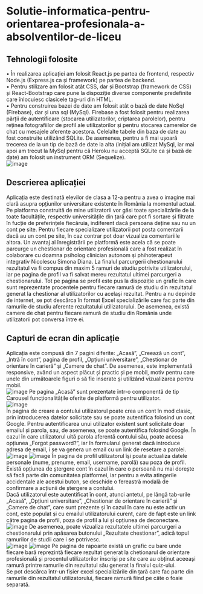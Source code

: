 # Solutie-informatica-pentru-orientarea-profesionala-a-absolventilor-de-liceu
## Tehnologii folosite
• În realizarea aplicației am folosit React.js pe partea de frontend, respectiv Node.js (Express.js ca și framework) pe partea de backend. <br/>
• Pentru stilizare am folosit atât CSS, dar și Bootstrap (framework de CSS) și React-Bootstrap care pune la dispoziție diverse componente predefinite care înlocuiesc clasicele tag-uri din HTML. <br/>
• Pentru construirea bazei de date am folosit atât o bază de date NoSql (Firebase), dar și una sql (MySql). Firebase a fost folosit pentru realizarea părții de autentificare (stocarea utilizatorilor, criptarea parolelor), pentru reținea fotografiilor de profil ale utilizatorilor și pentru stocarea camerelor de chat cu mesajele aferente acestora. Celelalte tabele din baza de date au fost construite utilizând SQLite. De asemenea, pentru a fi mai ușoară trecerea de la un tip de bază de date la alta (inițial am utilizat MySql, iar mai apoi am trecut la MySql pentru că Heroku nu acceptă SQLite ca și bază de date) am folosit un instrument ORM (Sequelize). <br/>
![image](https://user-images.githubusercontent.com/74931542/196028572-2d49016e-440e-48a7-9546-26a9fefcc4dc.png) <br/>
## Descrierea aplicației
Aplicația este destinată elevilor de clasa a 12-a pentru a avea o imagine mai clară asupra opțiunilor universitare existente în România la momentul actual. Pe platforma construită de mine utilizatorii vor găsi toate specializările de la toate facultățile, respectiv universitățile din țară care pot fi sortare și filtrate în fucție de preferințele fiecăruia, indiferent dacă persoana deține sau nu un cont pe site. Pentru fiecare specializare utilizatorii pot posta comentarii dacă au un cont pe site, în caz contrar pot doar vizualiza comentariile altora. Un avantaj al înregistrării pe platformă este acela că se poate parcurge un chestionar de orientare profesională care a fost realizat în colaborare cu doamna psiholog clinician autonom și phihoterapeut integrativ Nicolescu Simona Diana. La finalul parcurgerii chestionarului rezultatul va fi compus din maxim 5 ramuri de studiu potrivite utilizatorului, iar pe pagina de profil va fi salvat mereu rezultatul ultimei parcurgeri a chestionarului. Tot pe pagina se profil este pus la dispoziție un grafic în care sunt reprezentate procentele pentru fiecare ramură de studiu din rezultatul generat la chestionar al utilizatorilor cu același rezultat. Pentru a nu depinde de internet, se pot descărca în format Excel specializările care fac parte din ramurile de studiu aferente rezultatului utilizatorului. De asemenea, există camere de chat pentru fiecare ramură de studiu din România unde utilizatorii pot conversa între ei.
## Capturi de ecran din aplicație
Aplicația este compusă din 7 pagini diferite: „Acasă”, „Creează un cont”, „Intră în cont”, pagina de profil, „Opțiuni universitare”, „Chestionar de orientare în carieră” și „Camere de chat”. De asemenea, este implementată responsive, având un aspect plăcut și practic și pe mobil, motiv pentru care unele din următoarele figuri o să fie inserate și utilizând vizualizarea pentru mobil. <br/>
![image](https://user-images.githubusercontent.com/74931542/196028801-fbbca7af-4aaf-4a0a-a7e9-9d07f954bd53.png)
Pe pagina „Acasă” sunt prezentate într-o componentă de tip Carousel funcționalitățile oferite de platformă pentru utilizator. <br/>
![image](https://user-images.githubusercontent.com/74931542/196028826-ce3b5224-0721-4da0-9c77-9d11d463fa57.png) <br/>
În pagina de creare a contului utilizatorul poate crea un cont în mod clasic, prin introducerea datelor solicitate sau se poate autentifica folosind un cont Google. Pentru autentificarea unui utilizator existent sunt solicitate doar emailul și parola, sau, de asemenea, se poate autentifica folosind Google. În cazul în care utilizatorul uită parola aferentă contului său, poate accesa opțiunea „Forgot password?”, iar în formularul generat dacă introduce adresa de email, i se va genera un email cu un link de resetare a parolei. <br/>
![image](https://user-images.githubusercontent.com/74931542/196028905-c7de20ff-040d-4cf5-a765-fb9f190be6cb.png)
![image](https://user-images.githubusercontent.com/74931542/196028942-a7057bcc-21de-4408-9c98-a4481feef3a4.png)
În pagina de profil utilizatorul își poate actualiza datele personale (nume, prenume, email, username, parolă) sau poza de profil. Există opțiunea de ștergere cont în cazul în care o persoană nu mai dorește să facă parte din comunitatea platformei, iar pentru a evita atingerile accidentale ale acestui buton, se deschide o fereastră modală de confirmare a acțiunii de ștergere a contului. <br/>
Dacă utilizatorul este autentificat în cont, atunci antetul, pe lângă tab-urile „Acasă”, „Opțiuni universitare”, „Chestionar de orientare în carieră” și „Camere de chat”, care sunt prezente și în cazul în care nu este activ un cont, este populat și cu emailul utilizatorului curent, care de fapt este un link către pagina de profil, poza de profil a lui și opțiunea de deconectare. <br/>
![image](https://user-images.githubusercontent.com/74931542/196028952-f7376aea-0b72-4dab-80bd-1f459251df3a.png)
De asemenea, poate vizualiza rezultatele ultimei parcurgeri a chestionarului prin apăsarea butonului „Rezultate chestionar”, adică topul ramurilor de studii care i se potrivesc. <br/>
![image](https://user-images.githubusercontent.com/74931542/196028986-97428ca9-2419-4b44-aa0a-74c9cedd6668.png)
![image](https://user-images.githubusercontent.com/74931542/196029037-e1f20f92-d87e-42ab-892b-73c5528f70bb.png)
Pe pagina de rapoarte există un grafic cu bare unde fiecare bară reprezintă fiecare rezultat generat la chetionarul de orientare profesională și procentul utilizatorilor înscriși pe site care au obținut aceeași ramură printre ramurile din rezultatul său generat la finalul quiz-ului. <br/>
Se pot descărca într-un fișier excel specializările din țară care fac parte din ramurile din rezultatul utilizatorului, fiecare ramură fiind pe câte o foaie separată. <br/>

